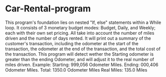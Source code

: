 # Car-Rental-program
This program's foundation lies on nested "If, else" statements within a While loop. It consists of 3 monetary budget modes: Budget, Daily, and Weekly; each with their own set pricing. All take into account the number of miles driven and the number of days rented. It will print out a summary of the customer's transaction, including the odometer at the start of the transaction, the odometer at the end of the transaction, and the total cost of the transaction. This program will detect wether the Starting odometer is greater than the ending Odometer, and will adjust it to the real number of miles driven. 
Example: Starting: 999,056 Odometer Miles. 
           Ending:  000,406 Odometer Miles.
            Total:  1350.0 Odometer Miles
       Real Miles:  135.0 Miles
